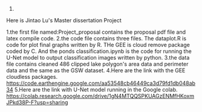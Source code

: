 1.
Here is Jintao Lu's Master dissertation Project

1.the first file named:Project_proposal contains
the proposal pdf file and latex compile code.
2.the code file contains three files. The dataplot.R is code for plot final graphs written by R. THe GEE is cloud remove package coded by C. And the ponds classification.ipynb is the code for running the U-Net model to output classification images written by python.
3.the data file contains cleaned 486 clipped lake polygon's area data and perimeter data and the same as the GSW dataset.
4.Here are the link with the GEE cloudless packages. https://code.earthengine.google.com/aa53548cb46449ca3d79fd1db048ab34
5.Here are the link with U-Net model running in the Google colab. https://colab.research.google.com/drive/1gN4MTQQSPKUAGzENMfHKoxmJPkd38P-F?usp=sharing
